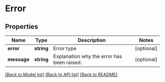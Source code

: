 # Error

## Properties
Name | Type | Description | Notes
------------ | ------------- | ------------- | -------------
**error** | **string** | Error type | [optional] 
**message** | **string** | Explanation why the error has been raised. | [optional] 

[[Back to Model list]](../README.md#documentation-for-models) [[Back to API list]](../README.md#documentation-for-api-endpoints) [[Back to README]](../README.md)



